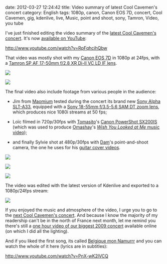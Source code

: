 date: 2012-03-27 12:24:42
title: Video summary of latest Cool Cavemen's concert
category: English
tags: 1080p, canon, Canon EOS 7D, concert, Cool Cavemen, gig, kdenlive, live, Music, point and shoot, sony, Tamron, Video, you tube

I've just finished editing the video summary of the [latest Cool Cavemen's concert](http://coolcavemen.com/2011/menu-de-samedi-a-douai/). It's now [available on YouTube](http://www.youtube.com/watch?v=RpFqhcihQbw):

http://www.youtube.com/watch?v=RpFqhcihQbw

That video was mostly shot with my [Canon EOS 7D](http://www.amazon.com/gp/product/B002NEGTTW/ref=as_li_tf_tl?ie=UTF8&tag=kevideld-20&linkCode=as2&camp=217145&creative=399381&creativeASIN=B002NEGTTW) in 1080p at 24fps, with a [Tamron SP AF 17-50mm f/2.8 XR Di-II VC LD IF lens](http://www.amazon.com/gp/product/B002LVUIXA/ref=as_li_tf_tl?ie=UTF8&tag=kevideld-20&linkCode=as2&camp=217145&creative=399381&creativeASIN=B002LVUIXA). 

![](http://www.assoc-amazon.com/e/ir?t=kevideld-20&l=as2&o=1&a=B002NEGTTW&camp=217145&creative=399381)

![](http://www.assoc-amazon.com/e/ir?t=kevideld-20&l=as2&o=1&a=B002LVUIXA&camp=217145&creative=399381)

The final video also include footage from various people in the audience:

  * Jim from [Maomium](http://maomium.com) tested during the concert its brand new [Sony Alpha SLT-A33](http://www.amazon.com/gp/product/B0043AT7AM/ref=as_li_ss_tl?ie=UTF8&tag=kevideld-20&linkCode=as2&camp=1789&creative=390957&creativeASIN=B0043AT7AM), equipped with a [Sony 18-55mm f/3.5-5.6 SAM DT zoom lens](http://www.amazon.com/gp/product/B0029U0X0Q/ref=as_li_ss_tl?ie=UTF8&tag=kevideld-20&linkCode=as2&camp=1789&creative=390957&creativeASIN=B0029U0X0Q), which produces nice 1080i streams at 50 fps;

  * Loïc filmed in 720p/30fps with [Tomasito](http://coolcavemen.com/biography/tomasito/)'s [Canon PowerShot SX200IS](http://www.amazon.com/gp/product/B001SER45Q/ref=as_li_tf_tl?ie=UTF8&tag=kevideld-20&linkCode=as2&camp=217145&creative=399381&creativeASIN=B001SER45Q) (which was used to produce [Omashay](http://omashay.com/)'s [_Wish You Looked at Me_ music video](http://kevin.deldycke.com/2011/07/making-of-omashay-wish-you-looked-at-me-music-video/));

  * and finally Sylvie shot at 480p/30fps with [Dam](http://coolcavemen.com/biography/dam/)'s point-and-shoot camera, the one he uses for his [guitar cover videos](http://www.youtube.com/user/damdahu/featured).

![](http://www.assoc-amazon.com/e/ir?t=kevideld-20&l=as2&o=1&a=B0043AT7AM)

![](http://www.assoc-amazon.com/e/ir?t=kevideld-20&l=as2&o=1&a=B0029U0X0Q)

![](http://www.assoc-amazon.com/e/ir?t=kevideld-20&l=as2&o=1&a=B001SER45Q&camp=217145&creative=399381)

The video was edited with the latest version of Kdenlive and exported to a 1080p/24fps stream:

![](/static/uploads/2012/03/kdenlive-project-screenshot.png)

If you enjoyed the music and atmosphere of the video, I urge you to go to the [next Cool Cavemen's concert](http://coolcavemen.com/2012/concert-aux-gres-a-douai-le-samedi-7-avril/). And because I know the majority of my readership can't be in the north of France next month, let me remind you there's still a [one hour video of our biggest 2009 concert](http://www.youtube.com/watch?v=qE-bis-wYxs&list=PL4BAA557B7144031F&feature=plcp) available online (on which I did all the lighting).

And if you liked the first song, its called [Belgique mon Namurrr](http://coolcavemen.com/discography/songs-and-lyrics/belgique-mon-namurrr/) and you can watch the whole of it here (lyrics are in subtitles):

http://www.youtube.com/watch?v=PnX-wK2lVCQ
